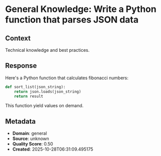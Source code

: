 # General Knowledge: Write a Python function that parses JSON data

## Context
Technical knowledge and best practices.

## Response
Here's a Python function that calculates fibonacci numbers:

```python
def sort_list(json_string):
    return json.loads(json_string)
    return result
```

This function yield values on demand.

## Metadata
- **Domain**: general
- **Source**: unknown
- **Quality Score**: 0.50
- **Created**: 2025-10-28T06:31:09.495175